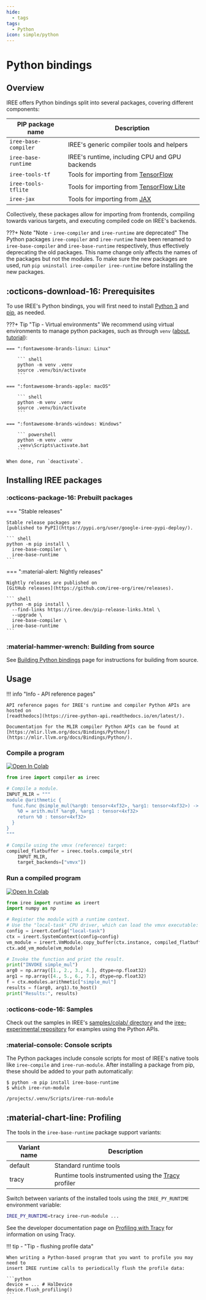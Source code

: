 ```yaml
---
hide:
  - tags
tags:
  - Python
icon: simple/python
---
```


# Python bindings

## Overview

IREE offers Python bindings split into several packages, covering different
components:

| PIP package name             | Description                                                                 |
|------------------------------|-----------------------------------------------------------------------------|
| `iree-base-compiler` | IREE's generic compiler tools and helpers                                   |
| `iree-base-runtime`  | IREE's runtime, including CPU and GPU backends                              |
| `iree-tools-tf`      | Tools for importing from [TensorFlow](https://www.tensorflow.org/)          |
| `iree-tools-tflite`  | Tools for importing from [TensorFlow Lite](https://www.tensorflow.org/lite) |
| `iree-jax`           | Tools for importing from [JAX](https://github.com/google/jax)               |

Collectively, these packages allow for importing from frontends, compiling
towards various targets, and executing compiled code on IREE's backends.

???+ Note "Note - `iree-compiler` and `iree-runtime` are deprecated"
    The Python packages `iree-compiler` and `iree-runtime` have been
    renamed to `iree-base-compiler` and `iree-base-runtime`
    respectively, thus effectively deprecating the old packages.
    This name change only affects the names of the packages but not
    the modules. To make sure the new packages are used, run
    `pip uninstall iree-compiler iree-runtime` before installing the
    new packages.

## :octicons-download-16: Prerequisites

To use IREE's Python bindings, you will first need to install
[Python 3](https://www.python.org/downloads/) and
[pip](https://pip.pypa.io/en/stable/installing/), as needed.

???+ Tip "Tip - Virtual environments"
    We recommend using virtual environments to manage python packages, such as
    through `venv`
    ([about](https://docs.python.org/3/library/venv.html),
    [tutorial](https://docs.python.org/3/tutorial/venv.html)):

    === ":fontawesome-brands-linux: Linux"

        ``` shell
        python -m venv .venv
        source .venv/bin/activate
        ```

    === ":fontawesome-brands-apple: macOS"

        ``` shell
        python -m venv .venv
        source .venv/bin/activate
        ```

    === ":fontawesome-brands-windows: Windows"

        ``` powershell
        python -m venv .venv
        .venv\Scripts\activate.bat
        ```

    When done, run `deactivate`.

## Installing IREE packages

### :octicons-package-16: Prebuilt packages

=== "Stable releases"

    Stable release packages are
    [published to PyPI](https://pypi.org/user/google-iree-pypi-deploy/).

    ``` shell
    python -m pip install \
      iree-base-compiler \
      iree-base-runtime
    ```

=== ":material-alert: Nightly releases"

    Nightly releases are published on
    [GitHub releases](https://github.com/iree-org/iree/releases).

    ``` shell
    python -m pip install \
      --find-links https://iree.dev/pip-release-links.html \
      --upgrade \
      iree-base-compiler \
      iree-base-runtime
    ```

### :material-hammer-wrench: Building from source

See [Building Python bindings](../../building-from-source/getting-started.md#python-bindings)
page for instructions for building from source.

## Usage

!!! info "Info - API reference pages"

    API reference pages for IREE's runtime and compiler Python APIs are hosted on
    [readthedocs](https://iree-python-api.readthedocs.io/en/latest/).

    Documentation for the MLIR compiler Python APIs can be found at
    [https://mlir.llvm.org/docs/Bindings/Python/](https://mlir.llvm.org/docs/Bindings/Python/).

### Compile a program

[![Open In Colab](https://colab.research.google.com/assets/colab-badge.svg)](https://colab.research.google.com/github/iree-org/iree/blob/main/samples/colab/low_level_invoke_function.ipynb)

```python
from iree import compiler as ireec

# Compile a module.
INPUT_MLIR = """
module @arithmetic {
  func.func @simple_mul(%arg0: tensor<4xf32>, %arg1: tensor<4xf32>) -> tensor<4xf32> {
    %0 = arith.mulf %arg0, %arg1 : tensor<4xf32>
    return %0 : tensor<4xf32>
  }
}
"""

# Compile using the vmvx (reference) target:
compiled_flatbuffer = ireec.tools.compile_str(
    INPUT_MLIR,
    target_backends=["vmvx"])
```

### Run a compiled program

[![Open In Colab](https://colab.research.google.com/assets/colab-badge.svg)](https://colab.research.google.com/github/iree-org/iree/blob/main/samples/colab/low_level_invoke_function.ipynb)

```python
from iree import runtime as ireert
import numpy as np

# Register the module with a runtime context.
# Use the "local-task" CPU driver, which can load the vmvx executable:
config = ireert.Config("local-task")
ctx = ireert.SystemContext(config=config)
vm_module = ireert.VmModule.copy_buffer(ctx.instance, compiled_flatbuffer)
ctx.add_vm_module(vm_module)

# Invoke the function and print the result.
print("INVOKE simple_mul")
arg0 = np.array([1., 2., 3., 4.], dtype=np.float32)
arg1 = np.array([4., 5., 6., 7.], dtype=np.float32)
f = ctx.modules.arithmetic["simple_mul"]
results = f(arg0, arg1).to_host()
print("Results:", results)
```

### :octicons-code-16: Samples

Check out the samples in IREE's
[samples/colab/ directory](https://github.com/iree-org/iree/tree/main/samples/colab)
and the
[iree-experimental repository](https://github.com/iree-org/iree-experimental)
for examples using the Python APIs.

### :material-console: Console scripts

The Python packages include console scripts for most of IREE's native tools
like `iree-compile` and `iree-run-module`.  After installing a package from
pip, these should be added to your path automatically:

```console
$ python -m pip install iree-base-runtime
$ which iree-run-module

/projects/.venv/Scripts/iree-run-module
```

## :material-chart-line: Profiling

The tools in the `iree-base-runtime` package support variants:

| Variant name | Description |
| ------------ | ----------- |
default | Standard runtime tools
tracy | Runtime tools instrumented using the [Tracy](https://github.com/wolfpld/tracy) profiler

Switch between variants of the installed tools using the `IREE_PY_RUNTIME`
environment variable:

```bash
IREE_PY_RUNTIME=tracy iree-run-module ...
```

See the developer documentation page on
[Profiling with Tracy](../../developers/performance/profiling-with-tracy.md)
for information on using Tracy.

!!! tip - "Tip - flushing profile data"

    When writing a Python-based program that you want to profile you may need to
    insert IREE runtime calls to periodically flush the profile data:

    ```python
    device = ... # HalDevice
    device.flush_profiling()
    ```
